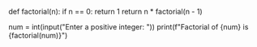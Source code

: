 def factorial(n):
    if n == 0:
        return 1
    return n * factorial(n - 1)

num = int(input("Enter a positive integer: "))
print(f"Factorial of {num} is {factorial(num)}")

